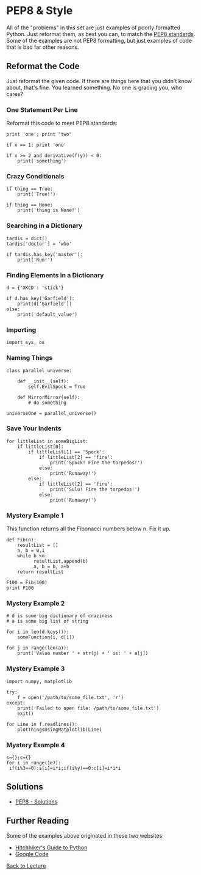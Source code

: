 # PEP8 & Style

All of the "problems" in this set are just examples of poorly formatted Python. Just reformat them, as best you can, to match the [PEP8 standards](https://www.python.org/dev/peps/pep-0008/). Some of the examples are not PEP8 formatting, but just examples of code that is bad far other reasons.

## Reformat the Code

Just reformat the given code. If there are things here that you didn't know about, that's fine. You learned something. No one is grading you, who cares?

### One Statement Per Line

Reformat this code to meet PEP8 standards:

    print 'one'; print "two"
    
    if x == 1: print 'one'
    
    if x >= 2 and derivative(f(y)) < 0:
        print('something')

### Crazy Conditionals

    if thing == True:
        print('True!')
    
    if thing == None:
        print('thing is None!')

### Searching in a Dictionary

    tardis = dict()
    tardis['doctor'] = 'who'

    if tardis.has_key('master'):
        print('Run!')

### Finding Elements in a Dictionary

    d = {'XKCD': 'stick'}
    
    if d.has_key('Garfield'):
        print(d['Garfield'])
    else:
        print('default_value')


### Importing

    import sys, os

### Naming Things

    class parallel_universe:
    
        def __init__(self):
            self.EvilSpock = True
        
        def MirrorMirror(self):
            # do something
    
    universeOne = parallel_universe()

### Save Your Indents

    for littleList in someBigList:
        if littleList[0]:
            if littleList[1] == 'Spock':
                if littleList[2] == 'fire':
                    print('Spock! Fire the torpedos!')
                else:
                    print('Runaway!')
            else:
                if littleList[2] == 'fire':
                    print('Sulu! Fire the torpedos!')
                else:
                    print('Runaway!')

### Mystery Example 1

This function returns all the Fibonacci numbers below n. Fix it up.

    def Fib(n):
        resultList = []
        a, b = 0,1
        while b <n:
              resultList.append(b)
              a, b = b, a+b
        return resultList
    
    F100 = Fib(100)
    print F100

### Mystery Example 2

    # d is some big dictionary of craziness
    # a is some big list of string
    
    for i in len(d.keys()):
        someFunction(i, d[i])
    
    for j in range(len(a)):
        print('Value number ' + str(j) + ' is: ' + a[j])

### Mystery Example 3

    import numpy, matplotlib
    
    try:
        f = open('/path/to/some_file.txt', 'r')
    except:
        print('Failed to open file: /path/to/some_file.txt')
        exit()
    
    for Line in f.readlines():
        plotThingsUsingMatplotlib(Line)

### Mystery Example 4

    s={};c={}
    for i in range(1e7):
     if(i%3==0):s[i]=i*i;if(i%y)==0:c[i]=i*i*i

## Solutions

 * [PEP8 - Solutions](problem_set_1_solutions.md)

## Further Reading

Some of the examples above originated in these two websites:
    
 * [Hitchhiker's Guide to Python](http://docs.python-guide.org/en/latest/writing/style/)
 * [Google Code](https://code.google.com/p/soc/wiki/PythonStyleGuide)

[Back to Lecture](lecture_08.md)
